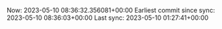 Now: 2023-05-10 08:36:32.356081+00:00 Earliest commit since sync: 2023-05-10 08:36:03+00:00 Last sync: 2023-05-10 01:27:41+00:00
